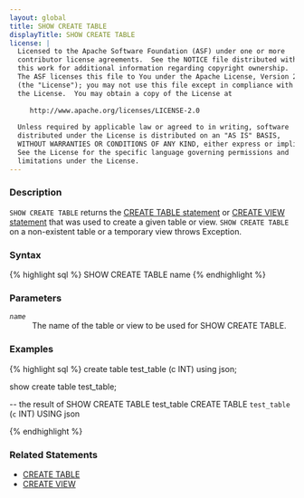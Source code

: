 ```yaml
---
layout: global
title: SHOW CREATE TABLE
displayTitle: SHOW CREATE TABLE
license: |
  Licensed to the Apache Software Foundation (ASF) under one or more
  contributor license agreements.  See the NOTICE file distributed with
  this work for additional information regarding copyright ownership.
  The ASF licenses this file to You under the Apache License, Version 2.0
  (the "License"); you may not use this file except in compliance with
  the License.  You may obtain a copy of the License at
 
     http://www.apache.org/licenses/LICENSE-2.0
 
  Unless required by applicable law or agreed to in writing, software
  distributed under the License is distributed on an "AS IS" BASIS,
  WITHOUT WARRANTIES OR CONDITIONS OF ANY KIND, either express or implied.
  See the License for the specific language governing permissions and
  limitations under the License.
---
```


### Description
`SHOW CREATE TABLE` returns the [CREATE TABLE statement](sql-ref-syntax-ddl-create-table.html) or [CREATE VIEW statement](sql-ref-syntax-ddl-create-view.html) that was used to create a given table or view. `SHOW CREATE TABLE` on a non-existent table or a temporary view throws Exception.

### Syntax
{% highlight sql %}
SHOW CREATE TABLE name
{% endhighlight %}

### Parameters
<dl>
 <dt><code><em>name</em></code></dt>
 <dd>The name of the table or view to be used for SHOW CREATE TABLE.</dd>
</dl>

### Examples
{% highlight sql %}
create table test_table (c INT) using json;

show create table test_table;

-- the result of SHOW CREATE TABLE test_table
CREATE TABLE `test_table` (`c` INT)
USING json

{% endhighlight %}

### Related Statements
 * [CREATE TABLE](sql-ref-syntax-ddl-create-table.html)
 * [CREATE VIEW](sql-ref-syntax-ddl-create-view.html)
